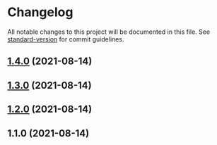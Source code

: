 # Changelog

All notable changes to this project will be documented in this file. See [standard-version](https://github.com/conventional-changelog/standard-version) for commit guidelines.

## [1.4.0](https://github.com/VirgoHxy/errorServe/compare/prefix_v1.3.0...prefix_v1.4.0) (2021-08-14)

## [1.3.0](https://github.com/VirgoHxy/errorServe/compare/prefix_v1.2.0...prefix_v1.3.0) (2021-08-14)

## [1.2.0](https://github.com/VirgoHxy/errorServe/compare/prefix_v1.1.0...prefix_v1.2.0) (2021-08-14)

## 1.1.0 (2021-08-14)

